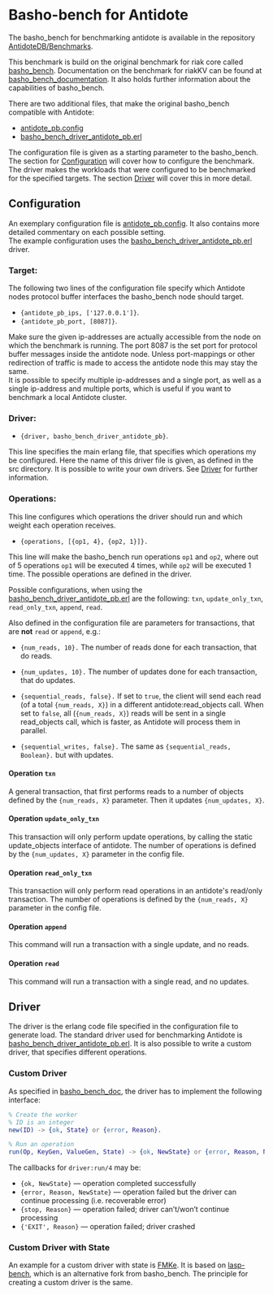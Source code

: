 # Basho-bench for Antidote

The basho_bench for benchmarking antidote is available in the repository [AntidoteDB/Benchmarks](https://github.com/AntidoteDB/Benchmarks).

This benchmark is build on the original benchmark for riak core called [basho_bench](https://github.com/basho/basho_bench).
Documentation on the benchmark for riakKV can be found at [basho_bench_documentation](https://docs.riak.com/riak/kv/latest/using/performance/benchmarking). It also holds further information about the capabilities of basho_bench.


There are two additional files, that make the original basho_bench compatible with Antidote:
- [antidote_pb.config](https://github.com/AntidoteDB/Benchmarks/blob/master/examples/antidote_pb.config)
- [basho_bench_driver_antidote_pb.erl](https://github.com/AntidoteDB/Benchmarks/blob/master/src/basho_bench_driver_antidote_pb.erl)

The configuration file is given as a starting parameter to the basho_bench. The section for [Configuration](#configuration) will cover how to configure the benchmark.  
The driver makes the workloads that were configured to be benchmarked for the specified targets. The section [Driver](#driver) will cover this in more detail.

## Configuration
An exemplary configuration file is [antidote_pb.config](https://github.com/AntidoteDB/Benchmarks/blob/master/examples/antidote_pb.config). It also contains more detailed commentary on each possible setting.  
The example configuration uses the [basho_bench_driver_antidote_pb.erl](https://github.com/AntidoteDB/Benchmarks/blob/master/src/basho_bench_driver_antidote_pb.erl) driver.  

### Target:

The following two lines of the configuration file specify which Antidote nodes protocol buffer interfaces the basho_bench node should target.

 - `{antidote_pb_ips, ['127.0.0.1']}`. 
 - `{antidote_pb_port, [8087]}`.

Make sure the given ip-addresses are actually accessible from the node on which the benchmark is running.
The port 8087 is the set port for protocol buffer messages inside the antidote node. Unless port-mappings or other redirection of traffic is made to access the antidote node this may stay the same.  
It is possible to specify multiple ip-addresses and a single port, as well as a single ip-address and multiple ports, which is useful if you want to benchmark a local Antidote cluster.

### Driver:

- `{driver, basho_bench_driver_antidote_pb}`.

This line specifies the main erlang file, that specifies which operations my be configured. Here the name of this driver file is given, as defined in the src directory. It is possible to write your own drivers. See [Driver](#driver) for further information.

### Operations:

This line configures which operations the driver should run and which weight each operation receives.

- `{operations, [{op1, 4}, {op2, 1}]}.`

This line will make the basho_bench run operations `op1` and `op2`, where out of 5 operations `op1` will be executed 4 times, while `op2` will be executed 1 time. The possible operations are defined in the driver.  

Possible configurations, when using the [basho_bench_driver_antidote_pb.erl](https://github.com/AntidoteDB/Benchmarks/blob/master/src/basho_bench_driver_antidote_pb.erl) are the following:
`txn`, `update_only_txn`, `read_only_txn`, `append`, `read`.

Also defined in the configuration file are parameters for transactions, that are <b>not</b> `read` or `append`, e.g.:

- `{num_reads, 10}.` The number of reads done for each transaction, that do reads.
- `{num_updates, 10}.` The number of updates done for each transaction, that do updates.

- `{sequential_reads, false}.` If set to `true`, the client will send each read (of a total `{num_reads, X}`) in a different antidote:read_objects call. When set to `false`, all (`{num_reads, X}`) reads will be sent in a single read_objects call, which is faster, as Antidote will process them in parallel.
- `{sequential_writes, false}.` The same as `{sequential_reads, Boolean}.` but with updates.

#### Operation `txn`
A general transaction, that first performs reads to a number of objects defined by the `{num_reads, X}` parameter. Then it updates `{num_updates, X}`.

#### Operation `update_only_txn`
This transaction will only perform update operations, by calling the static update_objects interface of antidote. The number of operations is defined by the `{num_updates, X}` parameter in the config file.

#### Operation `read_only_txn`
This transaction will only perform read operations in an antidote's read/only transaction. The number of operations is defined by the `{num_reads, X}` parameter in the config file.

#### Operation `append`
This command will run a transaction with a single update, and no reads.

#### Operation `read`
This command will run a transaction with a single read, and no updates.

## Driver

The driver is the erlang code file specified in the configuration file to generate load. The standard driver used for benchmarking Antidote is [basho_bench_driver_antidote_pb.erl](https://github.com/AntidoteDB/Benchmarks/blob/master/src/basho_bench_driver_antidote_pb.erl).
It is also possible to write a custom driver, that specifies different operations.

### Custom Driver

As specified in [basho_bench_doc](https://docs.riak.com/riak/kv/latest/using/performance/benchmarking/index.html#custom-driver), the driver has to implement the following interface:

``` Erlang
% Create the worker
% ID is an integer
new(ID) -> {ok, State} or {error, Reason}.

% Run an operation
run(Op, KeyGen, ValueGen, State) -> {ok, NewState} or {error, Reason, NewState}.
```

The callbacks for `driver:run/4` may be:

- `{ok, NewState}` — operation completed successfully
- `{error, Reason, NewState}` — operation failed but the driver can continue processing (i.e. recoverable error)
- `{stop, Reason}` — operation failed; driver can’t/won’t continue processing
- `{'EXIT', Reason}` — operation failed; driver crashed

### Custom Driver with State

An example for a custom driver with state is [FMKe](https://github.com/goncalotomas/FMKe). It is based on [lasp-bench](https://github.com/lasp-lang/lasp-bench), which is an alternative fork from basho_bench. The principle for creating a custom driver is the same.
